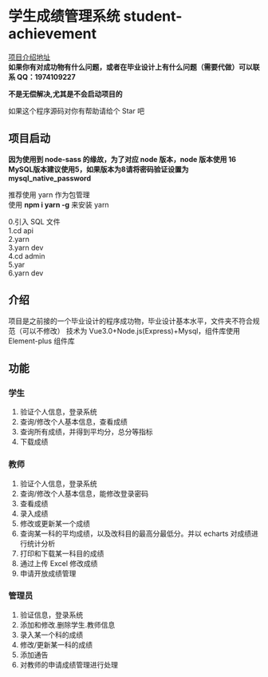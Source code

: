 # 学生成绩管理系统 student-achievement

[项目介绍地址](https://blogweb.cn/article/6064300710)  
**如果你有对成功物有什么问题，或者在毕业设计上有什么问题（需要代做）可以联系 QQ：1974109227**

**不是无偿解决,尤其是不会启动项目的**

如果这个程序源码对你有帮助请给个 Star 吧

## 项目启动

**因为使用到 node-sass 的缘故，为了对应 node 版本，node 版本使用 16**
**MySQL版本建议使用5，如果版本为8请将密码验证设置为mysql_native_password**

推荐使用 yarn 作为包管理  
使用 **npm i yarn -g** 来安装 yarn  

0.引入 SQL 文件  
1.cd api  
2.yarn  
3.yarn dev  
4.cd admin  
5.yar  
6.yarn dev

## 介绍

项目是之前接的一个毕业设计的程序成功物，毕业设计基本水平，文件夹不符合规范（可以不修改）
技术为 Vue3.0+Node.js(Express)+Mysql，组件库使用 Element-plus 组件库

## 功能

### 学生

1. 验证个人信息，登录系统
2. 查询/修改个人基本信息，查看成绩
3. 查询所有成绩，并得到平均分，总分等指标
4. 下载成绩

### 教师

1. 验证个人信息，登录系统
2. 查询/修改个人基本信息，能修改登录密码
3. 查看成绩
4. 录入成绩
5. 修改或更新某一个成绩
6. 查询某一科的平均成绩，以及改科目的最高分最低分。并以 echarts 对成绩进行统计分析
7. 打印和下载某一科目的成绩
8. 通过上传 Excel 修改成绩
9. 申请开放成绩管理

### 管理员

1. 验证信息，登录系统
2. 添加和修改.删除学生.教师信息
3. 录入某一个科的成绩
4. 修改/更新某一科的成绩
5. 添加通告
6. 对教师的申请成绩管理进行处理
